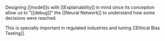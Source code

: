 Designing [[model]]s with [[Explainability]] in mind since its conception allow us to "[[debug]]" the [[Neural Network]] to understand how some decisions were reached.

This is specially important in regulated industries and tuning [[Ethical Bias Testing]].
